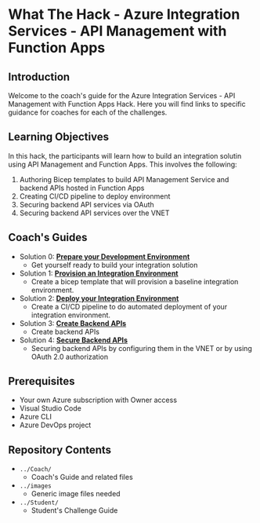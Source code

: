 # What The Hack - Azure Integration Services - API Management with Function Apps

## Introduction
Welcome to the coach's guide for the Azure Integration Services - API Management with Function Apps Hack. Here you will find links to specific guidance for coaches for each of the challenges.

## Learning Objectives
In this hack, the participants will learn how to build an integration solutin using API Management and Function Apps.  This involves the following:

1. Authoring Bicep templates to build API Management Service and backend APIs hosted in Function Apps
2. Creating CI/CD pipeline to deploy environment
3. Securing backend API services via OAuth
4. Securing backend API services over the VNET

## Coach's Guides
-  Solution 0: **[Prepare your Development Environment](Solution-00.md)**
   - Get yourself ready to build your integration solution
-  Solution 1: **[Provision an Integration Environment](Solution-01.md)**
   - Create a bicep template that will provision a baseline integration environment.
-  Solution 2: **[Deploy your Integration Environment](Solution-02.md)**
   - Create a CI/CD pipeline to do automated deployment of your integration environment.
-  Solution 3: **[Create Backend APIs](Solution-03.md)**
   - Create backend APIs
-  Solution 4: **[Secure Backend APIs](Solution-04.md)**
   - Securing backend APIs by configuring them in the VNET or by using OAuth 2.0 authorization

## Prerequisites
- Your own Azure subscription with Owner access
- Visual Studio Code
- Azure CLI
- Azure DevOps project 

## Repository Contents 
- `../Coach/`
  - Coach's Guide and related files
- `../images`
  - Generic image files needed
- `../Student/`
  - Student's Challenge Guide